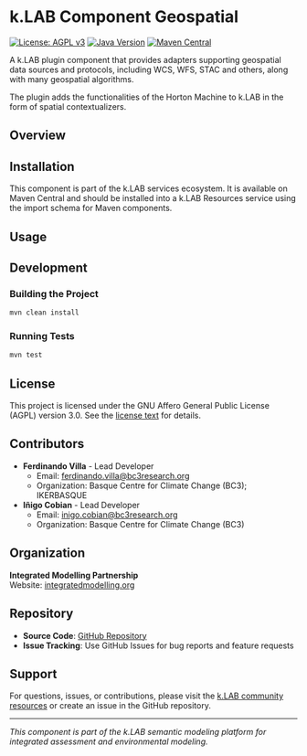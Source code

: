 # k.LAB Component Geospatial

[![License: AGPL v3](https://img.shields.io/badge/License-AGPL%20v3-blue.svg)](http://www.gnu.org/licenses/agpl-3.0)
[![Java Version](https://img.shields.io/badge/Java-21-orange)](https://openjdk.java.net/projects/jdk/21/)
[![Maven Central](https://img.shields.io/badge/Maven-1.0--SNAPSHOT-green)](https://search.maven.org/)

A k.LAB plugin component that provides adapters supporting geospatial data sources and protocols, including WCS, WFS, STAC and others, along with many geospatial algorithms.

The plugin adds the functionalities of the Horton Machine to k.LAB in the form of spatial contextualizers.

## Overview

## Installation

This component is part of the k.LAB services ecosystem. It is available on Maven Central and should be
installed into a k.LAB Resources service using the import schema for Maven components.

## Usage
## Development

### Building the Project

```bash
mvn clean install
```

### Running Tests

```bash
mvn test
```

## License

This project is licensed under the GNU Affero General Public License (AGPL) version 3.0. See the [license text](http://www.gnu.org/licenses/agpl-3.0.en.html) for details.

## Contributors

- **Ferdinando Villa** - Lead Developer
    - Email: ferdinando.villa@bc3research.org
    - Organization: Basque Centre for Climate Change (BC3); IKERBASQUE
- **Iñigo Cobian** - Lead Developer
  - Email: inigo.cobian@bc3research.org
  - Organization: Basque Centre for Climate Change (BC3)

## Organization

**Integrated Modelling Partnership**  
Website: [integratedmodelling.org](http://www.integratedmodelling.org)

## Repository

- **Source Code**: [GitHub Repository](https://github.com/integratedmodelling/klab.component.generators)
- **Issue Tracking**: Use GitHub Issues for bug reports and feature requests

## Support

For questions, issues, or contributions, please visit the [k.LAB community resources](http://www.integratedmodelling.org) or create an issue in the GitHub repository.

---

*This component is part of the k.LAB semantic modeling platform for integrated assessment and environmental modeling.*
